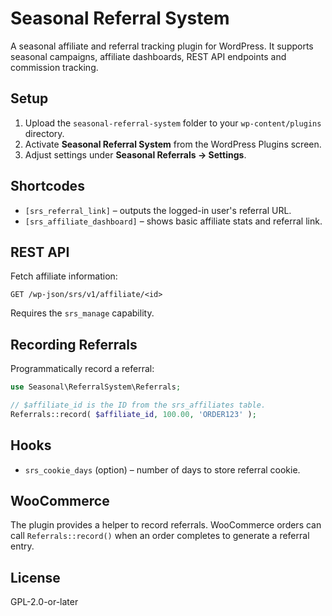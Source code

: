 # Seasonal Referral System

A seasonal affiliate and referral tracking plugin for WordPress. It supports seasonal campaigns, affiliate dashboards, REST API endpoints and commission tracking.

## Setup
1. Upload the `seasonal-referral-system` folder to your `wp-content/plugins` directory.
2. Activate **Seasonal Referral System** from the WordPress Plugins screen.
3. Adjust settings under **Seasonal Referrals → Settings**.

## Shortcodes
- `[srs_referral_link]` – outputs the logged-in user's referral URL.
- `[srs_affiliate_dashboard]` – shows basic affiliate stats and referral link.

## REST API
Fetch affiliate information:
```
GET /wp-json/srs/v1/affiliate/<id>
```
Requires the `srs_manage` capability.

## Recording Referrals
Programmatically record a referral:
```php
use Seasonal\ReferralSystem\Referrals;

// $affiliate_id is the ID from the srs_affiliates table.
Referrals::record( $affiliate_id, 100.00, 'ORDER123' );
```

## Hooks
- `srs_cookie_days` (option) – number of days to store referral cookie.

## WooCommerce
The plugin provides a helper to record referrals. WooCommerce orders can call `Referrals::record()` when an order completes to generate a referral entry.

## License
GPL-2.0-or-later

